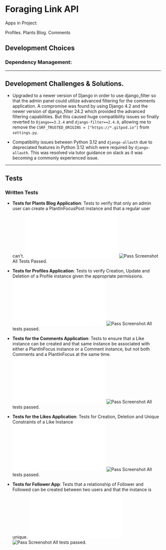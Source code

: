 # Foraging Link API

Apps in Project:

Profiles.
Plants Blog.
Comments

## Development Choices
### Dependency Management:


___
## Development Challenges & Solutions.

- Upgraded to a newer version of Django in order to use django_filter so that the admin panel could utilize advanced filtering for the comments application.
A compromise was found by using Django 4.2 and the newer version of django_filter 24.2 which provided the advanced filtering capabilities.  But this caused huge compatibility issues so finally reverted to `Django==3.2.4` and `django-filter==2.4.0`, allowing me to remove the `CSRF_TRUSTED_ORIGINS = ["https://*.gitpod.io"]` from `settings.py`.

- Compatibility issues between Python 3.12 and `django-allauth` due to depreciated features in Python 3.12 which were required by `django-allauth`.  This was resolved via tutor guidance on slack as it was becoming a commonly experienced issue.
___
## Tests

### Written Tests

- **Tests for Plants Blog Application**:
  Tests to verify that only an admin user can create a PlantInFocusPost instance and that a regular user can't.
  ![Plants Blog app tests](plants_blog/tests.py)
  ![Pass Screenshot](https://res.cloudinary.com/cheymd/image/upload/v1715867067/forage/Foraging_API_README_images/plants-blog-test-results_vxfyy9.png)
  All Tests Passed.
  &nbsp;
  &nbsp;
  
- **Tests for Profiles Application**:
 Tests to verify Creation, Update and Deletion of a Profile instance
  given the appropriate permissions.
  ![Profiles app tests](profiles/tests.py)
  ![Pass Screenshot](https://res.cloudinary.com/cheymd/image/upload/v1715502789/forage/Foraging_API_README_images/api_profile_test_results_vitisr.png)
  All tests passed.
  &nbsp;
  &nbsp;
- **Tests for the Comments Application**:
  Tests to ensure that a Like instance can be created and that same instance be associated with either a PlantInFocus instance or a Comment instance, but not both Comments and a PlantInFocus at the same time.
  ![Comments app tests](comments/tests.py)
  ![Pass Screenshot](https://res.cloudinary.com/cheymd/image/upload/v1715868706/forage/Foraging_API_README_images/comments-test-results_rwwqxh.png)
  All tests passed.
  &nbsp;
  &nbsp;
- **Tests for the Likes Application**:
  Tests for Creation, Deletion and Unique Constraints of a Like Instance
  ![Likes app tests](likes/tests.py)
  ![Pass Screenshot](https://res.cloudinary.com/cheymd/image/upload/v1715869305/forage/Foraging_API_README_images/likes-test-results_rxw4eb.png)
  All tests passed.
  &nbsp;
  &nbsp;
- **Tests for Follower App**:
  Tests that a relationship of Follower and Followed can be created between two users and that the instance is unique.
  ![Followers app tests](followers/tests.py)
  ![Pass Screenshot](https://res.cloudinary.com/cheymd/image/upload/v1715949983/forage/Foraging_API_README_images/followers-test-results_miqprj.png)
  All tests passed.
  